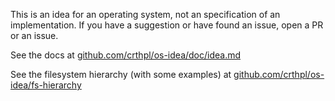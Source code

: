 This is an idea for an operating system, not an specification of an implementation.
If you have a suggestion or have found an issue, open a PR or an issue.

See the docs at [github.com/crthpl/os-idea/doc/idea.md](https://github.com/crthpl/os-idea/tree/master/doc/idea.md)

See the filesystem hierarchy (with some examples) at [github.com/crthpl/os-idea/fs-hierarchy](https://github.com/crthpl/os-idea/tree/master/fs-hierarchy)
